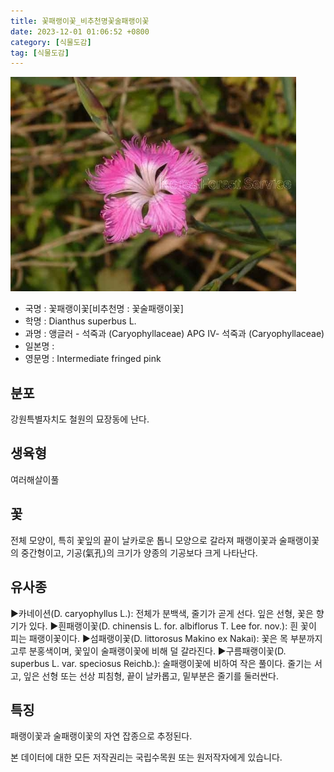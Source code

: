 ```yaml
---
title: 꽃패랭이꽃_비추천명꽃술패랭이꽃
date: 2023-12-01 01:06:52 +0800
category: [식물도감]
tag: [식물도감]
---
```




![꽃패랭이꽃[비추천명 : 꽃술패랭이꽃]](/assets/img/fileUpload/plants/basic/Caryophyllaceae/Dianthus/19785/1_th2.JPG)
- 국명 : 꽃패랭이꽃[비추천명 : 꽃술패랭이꽃]
- 학명 : Dianthus superbus L.
- 과명 : 앵글러 - 석죽과 (Caryophyllaceae) APG Ⅳ- 석죽과 (Caryophyllaceae)
- 일본명 : 
- 영문명 : Intermediate fringed pink


## 분포
강원특별자치도 철원의 묘장동에 난다.
## 생육형
여러해살이풀 
## 꽃
전체 모양이, 특히 꽃잎의 끝이 날카로운 톱니 모양으로 갈라져 패랭이꽃과 술패랭이꽃의 중간형이고, 기공(氣孔)의 크기가 양종의 기공보다 크게 나타난다.
## 유사종
▶카네이션(D. caryophyllus L.): 전체가 분백색, 줄기가 곧게 선다. 잎은 선형, 꽃은 향기가 있다. 
▶흰패랭이꽃(D. chinensis L. for. albiflorus T. Lee for. nov.): 흰 꽃이 피는 패랭이꽃이다.
▶섬패랭이꽃(D. littorosus Makino ex Nakai): 꽃은 목 부분까지 고루 분홍색이며, 꽃잎이 술패랭이꽃에 비해 덜 갈라진다. 
▶구름패랭이꽃(D. superbus L. var. speciosus Reichb.): 술패랭이꽃에 비하여 작은 풀이다. 줄기는 서고, 잎은 선형 또는 선상 피침형, 끝이 날카롭고, 밑부분은 줄기를 둘러싼다.
## 특징
패랭이꽃과 술패랭이꽃의 자연 잡종으로 추정된다.






본 데이터에 대한 모든 저작권리는 국립수목원 또는 원저작자에게 있습니다.
